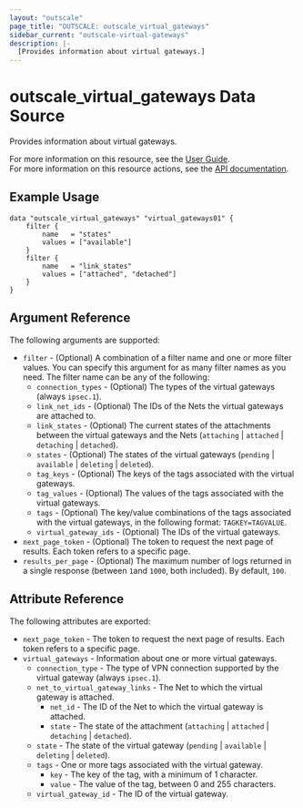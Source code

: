 ```yaml
---
layout: "outscale"
page_title: "OUTSCALE: outscale_virtual_gateways"
sidebar_current: "outscale-virtual-gateways"
description: |-
  [Provides information about virtual gateways.]
---
```


# outscale_virtual_gateways Data Source

Provides information about virtual gateways.

For more information on this resource, see the [User Guide](https://docs.outscale.com/en/userguide/About-Virtual-Private-Gateways.html).  
For more information on this resource actions, see the [API documentation](https://docs.outscale.com/api#3ds-outscale-api-virtualgateway).

## Example Usage

```hcl
data "outscale_virtual_gateways" "virtual_gateways01" {
    filter {
        name   = "states"
        values = ["available"]
    }
    filter {
        name   = "link_states"
        values = ["attached", "detached"]
    }
}
```

## Argument Reference

The following arguments are supported:

* `filter` - (Optional) A combination of a filter name and one or more filter values. You can specify this argument for as many filter names as you need. The filter name can be any of the following:
    * `connection_types` - (Optional) The types of the virtual gateways (always `ipsec.1`).
    * `link_net_ids` - (Optional) The IDs of the Nets the virtual gateways are attached to.
    * `link_states` - (Optional) The current states of the attachments between the virtual gateways and the Nets (`attaching` \| `attached` \| `detaching` \| `detached`).
    * `states` - (Optional) The states of the virtual gateways (`pending` \| `available` \| `deleting` \| `deleted`).
    * `tag_keys` - (Optional) The keys of the tags associated with the virtual gateways.
    * `tag_values` - (Optional) The values of the tags associated with the virtual gateways.
    * `tags` - (Optional) The key/value combinations of the tags associated with the virtual gateways, in the following format: `TAGKEY=TAGVALUE`.
    * `virtual_gateway_ids` - (Optional) The IDs of the virtual gateways.
* `next_page_token` - (Optional) The token to request the next page of results. Each token refers to a specific page.
* `results_per_page` - (Optional) The maximum number of logs returned in a single response (between `1`and `1000`, both included). By default, `100`.

## Attribute Reference

The following attributes are exported:

* `next_page_token` - The token to request the next page of results. Each token refers to a specific page.
* `virtual_gateways` - Information about one or more virtual gateways.
    * `connection_type` - The type of VPN connection supported by the virtual gateway (always `ipsec.1`).
    * `net_to_virtual_gateway_links` - The Net to which the virtual gateway is attached.
        * `net_id` - The ID of the Net to which the virtual gateway is attached.
        * `state` - The state of the attachment (`attaching` \| `attached` \| `detaching` \| `detached`).
    * `state` - The state of the virtual gateway (`pending` \| `available` \| `deleting` \| `deleted`).
    * `tags` - One or more tags associated with the virtual gateway.
        * `key` - The key of the tag, with a minimum of 1 character.
        * `value` - The value of the tag, between 0 and 255 characters.
    * `virtual_gateway_id` - The ID of the virtual gateway.
